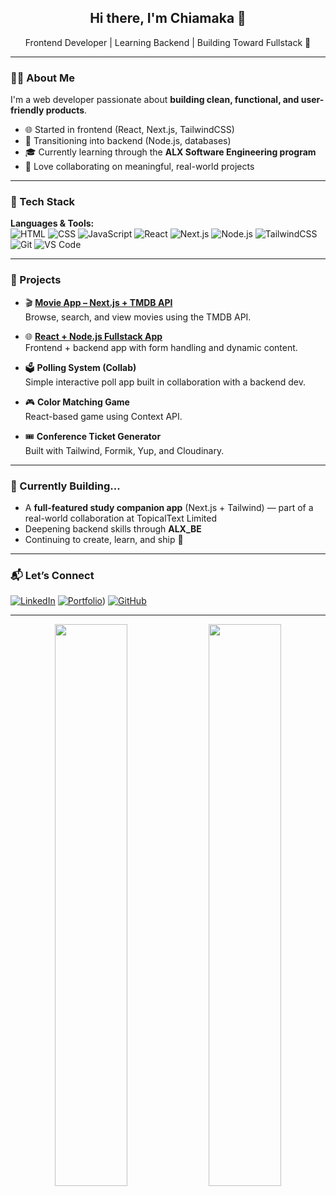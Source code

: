 <h2 align="center">Hi there, I'm Chiamaka 👋</h2>

<p align="center">
  Frontend Developer | Learning Backend | Building Toward Fullstack 🌱
</p>

---

### 👩‍💻 About Me

I'm a web developer passionate about **building clean, functional, and user-friendly products**.

- 🌐 Started in frontend (React, Next.js, TailwindCSS)
- 🔁 Transitioning into backend (Node.js, databases)
- 🎓 Currently learning through the **ALX Software Engineering program**
- 🤝 Love collaborating on meaningful, real-world projects

---

### 🔨 Tech Stack

**Languages & Tools:**  
![HTML](https://img.shields.io/badge/-HTML5-E34F26?style=flat&logo=html5&logoColor=white)
![CSS](https://img.shields.io/badge/-CSS3-1572B6?style=flat&logo=css3)
![JavaScript](https://img.shields.io/badge/-JavaScript-F7DF1E?style=flat&logo=javascript&logoColor=black)
![React](https://img.shields.io/badge/-React-61DAFB?style=flat&logo=react&logoColor=black)
![Next.js](https://img.shields.io/badge/-Next.js-000?style=flat&logo=next.js)
![Node.js](https://img.shields.io/badge/-Node.js-339933?style=flat&logo=node.js&logoColor=white)
![TailwindCSS](https://img.shields.io/badge/-Tailwind-38B2AC?style=flat&logo=tailwind-css)
![Git](https://img.shields.io/badge/-Git-F05032?style=flat&logo=git&logoColor=white)
![VS Code](https://img.shields.io/badge/-VS%20Code-007ACC?style=flat&logo=visual-studio-code)

---

### 📌 Projects

- 🎬 **[Movie App – Next.js + TMDB API](#)**  
  Browse, search, and view movies using the TMDB API.

- 🌐 **[React + Node.js Fullstack App](#)**  
  Frontend + backend app with form handling and dynamic content.

- 🗳️ **Polling System (Collab)**  
  Simple interactive poll app built in collaboration with a backend dev.

- 🎮 **Color Matching Game**  
  React-based game using Context API.

- 🎟️ **Conference Ticket Generator**  
  Built with Tailwind, Formik, Yup, and Cloudinary.

---

### 🚀 Currently Building...

- A **full-featured study companion app** (Next.js + Tailwind) — part of a real-world collaboration at TopicalText Limited  
- Deepening backend skills through **ALX_BE**  
- Continuing to create, learn, and ship 🚢

---

### 📬 Let’s Connect

[![LinkedIn](https://img.shields.io/badge/-LinkedIn-blue?style=flat&logo=linkedin)](https://www.linkedin.com/in/chiamakauyanna/)
[![Portfolio](https://img.shields.io/badge/-Portfolio-black?style=flat&logo=github)](https://developer-portfolio-flax-seven.vercel.app/))
[![GitHub](https://img.shields.io/github/followers/chiamakauyanna?label=GitHub&style=social)](https://github.com/chiamakauyanna)

---

<!-- Optional GitHub Stats -->
<p align="center">
  <img src="https://github-readme-stats.vercel.app/api?username=chiamakauyanna&show_icons=true&theme=react" width="48%" />
  <img src="https://github-readme-streak-stats.herokuapp.com/?user=chiamakauyanna&theme=react" width="48%" />
</p>
